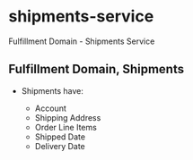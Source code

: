# shipments-service
Fulfillment Domain - Shipments Service

## Fulfillment Domain, Shipments

* Shipments have:

    - Account
    - Shipping Address
    - Order Line Items
    - Shipped Date
    - Delivery Date
